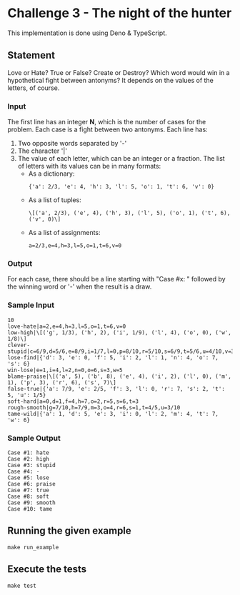 # Challenge 3 - The night of the hunter

This implementation is done using Deno & TypeScript.

## Statement

Love or Hate? True or False? Create or Destroy? Which word would win in a
hypothetical fight between antonyms? It depends on the values of the letters, of
course.

### Input

The first line has an integer **N**, which is the number of cases for the
problem. Each case is a fight between two antonyms. Each line has:

1. Two opposite words separated by '-'
2. The character '|'
3. The value of each letter, which can be an integer or a fraction. The list of
   letters with its values can be in many formats:
   - As a dictionary:
     ```
     {'a': 2/3, 'e': 4, 'h': 3, 'l': 5, 'o': 1, 't': 6, 'v': 0}
     ```
   - As a list of tuples:
     ```
     \[('a', 2/3), ('e', 4), ('h', 3), ('l', 5), ('o', 1), ('t', 6), ('v', 0)\]
     ```
   - As a list of assignments:
     ```
     a=2/3,e=4,h=3,l=5,o=1,t=6,v=0
     ```

### Output

For each case, there should be a line starting with "Case #x: " followed by the
winning word or '-' when the result is a draw.

### Sample Input

```
10
love-hate|a=2,e=4,h=3,l=5,o=1,t=6,v=0
low-high|\[('g', 1/3), ('h', 2), ('i', 1/9), ('l', 4), ('o', 0), ('w', 1/8)\]
clever-stupid|c=6/9,d=5/6,e=8/9,i=1/7,l=0,p=8/10,r=5/10,s=6/9,t=5/6,u=4/10,v=3/8
lose-find|{'d': 3, 'e': 0, 'f': 5, 'i': 2, 'l': 1, 'n': 4, 'o': 7, 's': 6}
win-lose|e=1,i=4,l=2,n=0,o=6,s=3,w=5
blame-praise|\[('a', 5), ('b', 8), ('e', 4), ('i', 2), ('l', 0), ('m', 1), ('p', 3), ('r', 6), ('s', 7)\]
false-true|{'a': 7/9, 'e': 2/5, 'f': 3, 'l': 0, 'r': 7, 's': 2, 't': 5, 'u': 1/5}
soft-hard|a=0,d=1,f=4,h=7,o=2,r=5,s=6,t=3
rough-smooth|g=7/10,h=7/9,m=3,o=4,r=6,s=1,t=4/5,u=3/10
tame-wild|{'a': 1, 'd': 5, 'e': 3, 'i': 0, 'l': 2, 'm': 4, 't': 7, 'w': 6}
```

### Sample Output

```
Case #1: hate
Case #2: high
Case #3: stupid
Case #4: -
Case #5: lose
Case #6: praise
Case #7: true
Case #8: soft
Case #9: smooth
Case #10: tame
```

## Running the given example

```
make run_example
```

## Execute the tests

```
make test
```
